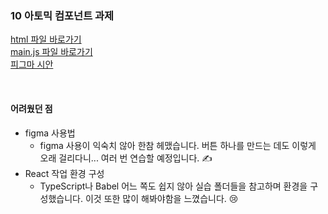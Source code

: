 ### 10 아토믹 컴포넌트 과제

[html 파일 바로가기](/10-react-component/index.html)
</br>
[main.js 파일 바로가기](/10-react-component/src/main.js)
</br>
[피그마 시안](https://www.figma.com/design/qEzNZwgbCOE49qUXfik2QT/%EC%95%84%ED%86%A0%EB%AF%B9-%EC%BB%B4%ED%8F%AC%EB%84%8C%ED%8A%B8-%EC%8B%9C%EC%95%88?node-id=5-14&m=dev)

</br>

#### 어려웠던 점

- figma 사용법
  - figma 사용이 익숙치 않아 한참 헤맸습니다. 버튼 하나를 만드는 데도 이렇게 오래 걸리다니... 여러 번 연습할 예정입니다. ✍
- React 작업 환경 구성
  - TypeScript나 Babel 어느 쪽도 쉽지 않아 실습 폴더들을 참고하며 환경을 구성했습니다. 이것 또한 많이 해봐야함을 느꼈습니다. 😢

</br>
